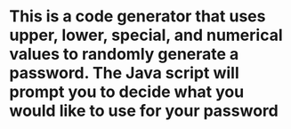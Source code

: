 # This is a code generator that uses upper, lower, special, and numerical values to randomly generate a password. The Java script will prompt you to decide what you would like to use for your password